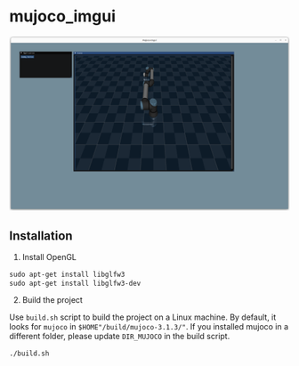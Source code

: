 # mujoco_imgui

![gui](image.png)


## Installation
1. Install OpenGL
```
sudo apt-get install libglfw3
sudo apt-get install libglfw3-dev
```
2. Build the project

Use `build.sh` script to build the project on a Linux machine. By default, it looks for `mujoco` in `$HOME"/build/mujoco-3.1.3/"`. If you installed mujoco in a different folder, please update `DIR_MUJOCO` in the build script. 
```
./build.sh
```


